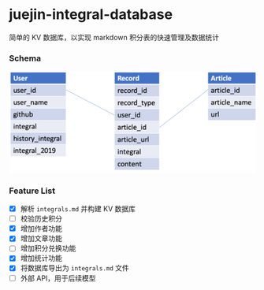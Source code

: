 # juejin-integral-database

简单的 KV 数据库，以实现 markdown 积分表的快速管理及数据统计

### Schema

<div align=center>
<img src="./schema.png" width="500px" />
</div>

### Feature List

- [x] 解析 `integrals.md` 并构建 KV 数据库
- [ ] 校验历史积分
- [x] 增加作者功能
- [x] 增加文章功能
- [ ] 增加积分兑换功能
- [x] 增加统计功能
- [x] 将数据库导出为 `integrals.md` 文件
- [ ] 外部 API，用于后续模型
